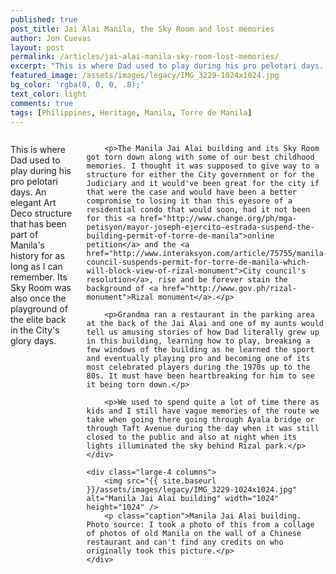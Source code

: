```yaml
---
published: true
post_title: Jai Alai Manila, the Sky Room and lost memories
author: Jon Cuevas
layout: post
permalink: /articles/jai-alai-manila-sky-room-lost-memories/
excerpt: "This is where Dad used to play during his pro pelotari days. An elegant Art Deco structure that has been part of Manila's history for as long as I can remember. Its Sky Room was also once the playground of the elite back in the City's glory days."
featured_image: /assets/images/legacy/IMG_3229-1024x1024.jpg
bg_color: 'rgba(0, 0, 0, .8);'
text_color: light
comments: true
tags: [Philippines, Heritage, Manila, Torre de Manila]
---
```

<div class="row">
	<div class="large-8 columns">
		<p class="lead">This is where Dad used to play during his pro pelotari days. An elegant Art Deco structure that has been part of Manila's history for as long as I can remember. Its Sky Room was also once the playground of the elite back in the City's glory days.</p>
		
		<p>The Manila Jai Alai building and its Sky Room got torn down along with some of our best childhood memories. I thought it was supposed to give way to a structure for either the City government or for the Judiciary and it would've been great for the city if that were the case and would have been a better compromise to losing it than this eyesore of a residential condo that would soon, had it not been for this <a href="http://www.change.org/ph/mga-petisyon/mayor-joseph-ejercito-estrada-suspend-the-building-permit-of-torre-de-manila">online petition</a> and the <a href="http://www.interaksyon.com/article/75755/manila-council-suspends-permit-for-torre-de-manila-which-will-block-view-of-rizal-monument">City council's resolution</a>, rise and be forever stain the background of <a href="http://www.gov.ph/rizal-monument">Rizal monument</a>.</p>

		<p>Grandma ran a restaurant in the parking area at the back of the Jai Alai and one of my aunts would tell us amusing stories of how Dad literally grew up in this building, learning how to play, breaking a few windows of the building as he learned the sport and eventually playing pro and becoming one of its most celebrated players during the 1970s up to the 80s. It must have been heartbreaking for him to see it being torn down.</p>

		<p>We used to spend quite a lot of time there as kids and I still have vague memories of the route we take when going there going through Ayala bridge or through Taft Avenue during the day when it was still closed to the public and also at night when its lights illuminated the sky behind Rizal park.</p>
	</div>

	<div class="large-4 columns">
		<img src="{{ site.baseurl }}/assets/images/legacy/IMG_3229-1024x1024.jpg" alt="Manila Jai Alai building" width="1024" height="1024" />		
		<p class="caption">Manila Jai Alai building. Photo source: I took a photo of this from a collage of photos of old Manila on the wall of a Chinese restaurant and can't find any credits on who originally took this picture.</p>
	</div>	
</div>
